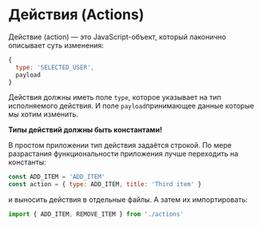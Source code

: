 # Действия \(Actions\)

Действие \(action\) — это JavaScript-объект, который лаконично описывает суть изменения:

```jsx
{ 
  type: 'SELECTED_USER', 
  payload 
}
```

Действия должны иметь поле `type`, которое указывает на тип исполняемого действия. И поле `payload`принимающее данные которые мы хотим изменить.

**Типы действий должны быть константами!**

В простом приложении тип действия задаётся строкой. По мере разрастания функциональности приложения лучше переходить на константы:

```jsx
const ADD_ITEM = 'ADD_ITEM' 
const action = { type: ADD_ITEM, title: 'Third item' }
```

и выносить действия в отдельные файлы. А затем их импортировать:

```jsx
import { ADD_ITEM, REMOVE_ITEM } from './actions'
```

